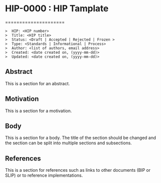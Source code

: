 # HIP-0000 : HIP Tamplate
=====================

```
>  HIP: <HIP number>
>  Title: <HIP title>
>  Status: <Draft | Accepted | Rejected | Frozen >
>  Type: <Standards | Informational | Process>
>  Author: <list of authors, email address>
>  Created: <date created on, (yyyy-mm-dd)>
>  Updated: <date created on, (yyyy-mm-dd)>
```

## Abstract

This is a section for an abstract.

## Motivation

This is a section for a motivation.

## Body

This is a section for a body. The title of the section should be changed
and the section can be split into multiple sections and subsections.

## References

This is a section for references such as links to other documents (BIP or SLIP)
or to reference implementations.
